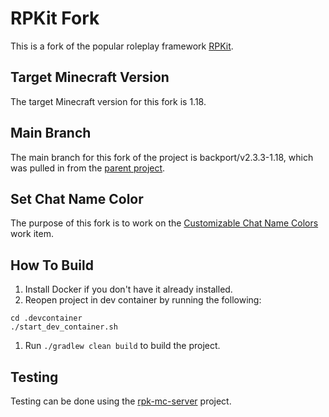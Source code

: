 # RPKit Fork
This is a fork of the popular roleplay framework [RPKit](https://github.com/RP-Kit/RPKit).

## Target Minecraft Version
The target Minecraft version for this fork is 1.18.

## Main Branch
The main branch for this fork of the project is backport/v2.3.3-1.18, which was pulled in from the [parent project](https://github.com/RP-Kit/RPKit/tree/backport/v2.3.3-1.18).

## Set Chat Name Color
The purpose of this fork is to work on the [Customizable Chat Name Colors](https://github.com/RP-Kit/RPKit/issues/658) work item.

## How To Build
1. Install Docker if you don't have it already installed.
1. Reopen project in dev container by running the following:
```
cd .devcontainer
./start_dev_container.sh
```
1. Run `./gradlew clean build` to build the project.

## Testing
Testing can be done using the [rpk-mc-server](https://github.com/dmccoystephenson/rpk-mc-server) project.
